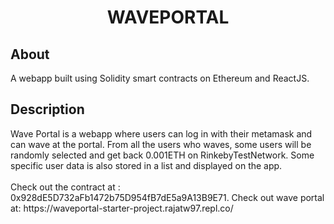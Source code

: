 <h1 align="center">WAVEPORTAL </h1>

<h2>About</h2>
A webapp built using Solidity smart contracts on Ethereum and ReactJS.

<h2>Description</h2>
Wave Portal is a webapp where users can log in with their metamask and can wave at the portal. From all the users who waves, some users will be randomly selected and get back 0.001ETH on RinkebyTestNetwork. Some specific user data is also stored in a list and displayed on the app.
<br></br>
Check out the contract at : 0x928dE5D732aFb1472b75D954fB7dE5a9A13B9E71.
Check out wave portal at: https://waveportal-starter-project.rajatw97.repl.co/
